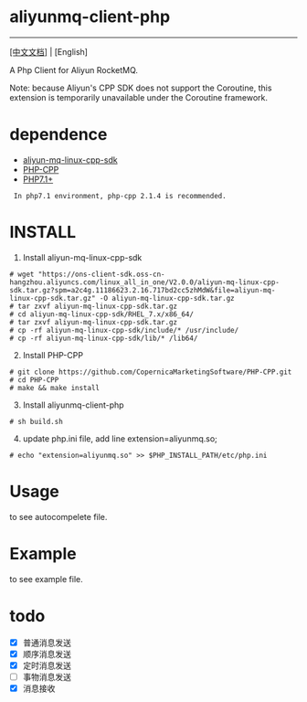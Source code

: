 # aliyunmq-client-php
----------
[[中文文档]](README_ZH.md) | [English]


A Php Client for Aliyun RocketMQ. 

  Note: because Aliyun's CPP SDK does not support the Coroutine, this extension is temporarily unavailable under the Coroutine framework.

# dependence

- [aliyun-mq-linux-cpp-sdk](https://ons-client-sdk.oss-cn-hangzhou.aliyuncs.com/linux_all_in_one/V2.0.0/aliyun-mq-linux-cpp-sdk.tar.gz?spm=a2c4g.11186623.2.16.717bd2cc5zhMdW&file=aliyun-mq-linux-cpp-sdk.tar.gz)
- [PHP-CPP](http://www.php-cpp.com/)
- [PHP7.1+](https://www.php.net/)

```
 In php7.1 environment, php-cpp 2.1.4 is recommended.
```

# INSTALL

1. Install aliyun-mq-linux-cpp-sdk

```
# wget "https://ons-client-sdk.oss-cn-hangzhou.aliyuncs.com/linux_all_in_one/V2.0.0/aliyun-mq-linux-cpp-sdk.tar.gz?spm=a2c4g.11186623.2.16.717bd2cc5zhMdW&file=aliyun-mq-linux-cpp-sdk.tar.gz" -O aliyun-mq-linux-cpp-sdk.tar.gz
# tar zxvf aliyun-mq-linux-cpp-sdk.tar.gz
# cd aliyun-mq-linux-cpp-sdk/RHEL_7.x/x86_64/
# tar zxvf aliyun-mq-linux-cpp-sdk.tar.gz
# cp -rf aliyun-mq-linux-cpp-sdk/include/* /usr/include/
# cp -rf aliyun-mq-linux-cpp-sdk/lib/* /lib64/
```

2. Install PHP-CPP

```
# git clone https://github.com/CopernicaMarketingSoftware/PHP-CPP.git
# cd PHP-CPP
# make && make install
```

3. Install aliyunmq-client-php
```
# sh build.sh
```
4. update php.ini file, add line extension=aliyunmq.so;
```
# echo "extension=aliyunmq.so" >> $PHP_INSTALL_PATH/etc/php.ini
```

# Usage

to see autocompelete file.

# Example

to see example file.

# todo
- [x] 普通消息发送
- [x] 顺序消息发送
- [x] 定时消息发送
- [ ] 事物消息发送
- [x] 消息接收
